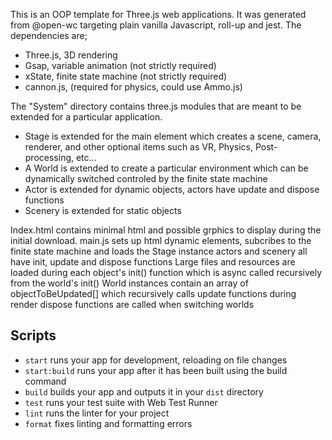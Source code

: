 This is an OOP template for Three.js web applications.  It was generated from @open-wc targeting plain vanilla Javascript, roll-up and jest.  The dependencies are;

- Three.js, 3D rendering
- Gsap, variable animation (not strictly required)
- xState, finite state machine (not strictly required)
- cannon.js, (required for physics, could use Ammo.js)

The "System" directory contains three.js modules that are meant to be extended for a particular application.
- Stage is extended for the main element which creates a scene, camera, renderer, and other optional items such as VR, Physics, Post-processing, etc...
-  A World is extended to create a particular environment which can be dynamically switched controled by the finite state machine
-  Actor is extended for dynamic objects, actors have update and dispose functions 
-  Scenery is extended for static objects


Index.html contains minimal html and possible grphics to display during the initial download.
main.js sets up html dynamic elements, subcribes to the finite state machine and loads the Stage instance
actors and scenery all have init, update and dispose functions
Large files and resources are loaded during each object's init() function which is async called recursively from the world's init()
World instances contain an array of objectToBeUpdated[] which recursively calls update functions during render
dispose functions are called when switching worlds


## Scripts

- `start` runs your app for development, reloading on file changes
- `start:build` runs your app after it has been built using the build command
- `build` builds your app and outputs it in your `dist` directory
- `test` runs your test suite with Web Test Runner
- `lint` runs the linter for your project
- `format` fixes linting and formatting errors
